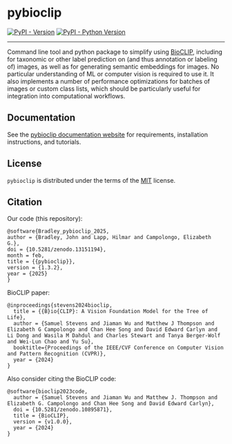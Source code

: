 # pybioclip


[![PyPI - Version](https://img.shields.io/pypi/v/pybioclip.svg)](https://pypi.org/project/pybioclip)
[![PyPI - Python Version](https://img.shields.io/pypi/pyversions/pybioclip.svg)](https://pypi.org/project/pybioclip)

-----

Command line tool and python package to simplify using [BioCLIP](https://imageomics.github.io/bioclip/), including for taxonomic or other label prediction on (and thus annotation or labeling of) images, as well as for generating semantic embeddings for images. No particular understanding of ML or computer vision is required to use it. It also implements a number of performance optimizations for batches of images or custom class lists, which should be particularly useful for integration into computational workflows.

## Documentation
See the [pybioclip documentation website](https://imageomics.github.io/pybioclip/) for requirements, installation instructions, and tutorials.

## License

`pybioclip` is distributed under the terms of the [MIT](https://spdx.org/licenses/MIT.html) license.

## Citation

Our code (this repository):
```
@software{Bradley_pybioclip_2025,
author = {Bradley, John and Lapp, Hilmar and Campolongo, Elizabeth G.},
doi = {10.5281/zenodo.13151194},
month = feb,
title = {{pybioclip}},
version = {1.3.2},
year = {2025}
}
```

BioCLIP paper:
```
@inproceedings{stevens2024bioclip,
  title = {{B}io{CLIP}: A Vision Foundation Model for the Tree of Life}, 
  author = {Samuel Stevens and Jiaman Wu and Matthew J Thompson and Elizabeth G Campolongo and Chan Hee Song and David Edward Carlyn and Li Dong and Wasila M Dahdul and Charles Stewart and Tanya Berger-Wolf and Wei-Lun Chao and Yu Su},
  booktitle={Proceedings of the IEEE/CVF Conference on Computer Vision and Pattern Recognition (CVPR)},
  year = {2024}
}
```

Also consider citing the BioCLIP code:
```
@software{bioclip2023code,
  author = {Samuel Stevens and Jiaman Wu and Matthew J. Thompson and Elizabeth G. Campolongo and Chan Hee Song and David Edward Carlyn},
  doi = {10.5281/zenodo.10895871},
  title = {BioCLIP},
  version = {v1.0.0},
  year = {2024}
}
```
